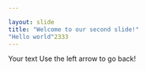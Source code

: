 ```yaml
---

layout: slide
title: "Welcome to our second slide!"
"Hello world"2333
---
```

Your text
Use the left arrow to go back!